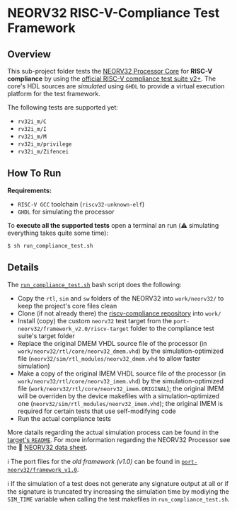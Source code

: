 # NEORV32 RISC-V-Compliance Test Framework

## Overview

This sub-project folder tests the [NEORV32 Processor Core](https://github.com/stnolting/neorv32) for **RISC-V compliance** by
using the [official RISC-V compliance test suite v2+](https://github.com/riscv/riscv-compliance). The core's HDL sources are *simulated* using
`GHDL` to provide a virtual execution platform for the test framework.

The following tests are supported yet:

* `rv32i_m/C`
* `rv32i_m/I`
* `rv32i_m/M`
* `rv32i_m/privilege`
* `rv32i_m/Zifencei`


## How To Run

**Requirements:**
* `RISC-V GCC` toolchain (`riscv32-unknown-elf`)
* `GHDL` for simulating the processor

To **execute all the supported tests** open a terminal an run (:warning: simulating everything takes quite some time):

    $ sh run_compliance_test.sh


## Details

The [`run_compliance_test.sh`](https://github.com/stnolting/neorv32/blob/master/riscv-compliance/run_compliance_test.sh)
bash script does the following:

* Copy the `rtl`, `sim` and `sw` folders of the NEORV32 into `work/neorv32/` to keep the project's core files clean
* Clone (if not already there) the [riscv-compliance repository](https://github.com/riscv/riscv-compliance) into `work/`
* Install (copy) the custom `neorv32` test target from the `port-neorv32/framework_v2.0/riscv-target` folder to the compliance test suite's target folder
* Replace the original DMEM VHDL source file of the processor (in `work/neorv32/rtl/core/neorv32_dmem.vhd`) by the simulation-optimized file (`neorv32/sim/rtl_modules/neorv32_dmem.vhd` to allow faster simulation)
* Make a copy of the original IMEM VHDL source file of the processor (in `work/neorv32/rtl/core/neorv32_imem.vhd`) by the simulation-optimized file (`work/neorv32/rtl/core/neorv32_imem.ORIGINAL`); the original IMEM will be overriden by the device makefiles with a simulation-optimized one (`neorv32/sim/rtl_modules/neorv32_imem.vhd`); the original IMEM is required for certain tests that use self-modifying code
* Run the actual compliance tests

More datails regarding the actual simulation process can be found in the [target's
`README`](https://github.com/stnolting/neorv32/blob/master/riscv-compliance/port-neorv32/framework_v2.0/riscv-target/neorv32/README.md).
For more information regarding the NEORV32 Processor see the :page_facing_up:
[NEORV32 data sheet](https://raw.githubusercontent.com/stnolting/neorv32/master/docs/NEORV32.pdf).

:information_source: The port files for the *old framework (v1.0)* can be found in
[`port-neorv32/framework_v1.0`](https://github.com/stnolting/neorv32/tree/master/riscv-compliance/port-neorv32/framework_v1.0/riscv-target).

:information_source: If the simulation of a test does not generate any signature output at all or if the signature is truncated
try increasing the simulation time by modiying the `SIM_TIME` variable when calling the test makefiles in `run_compliance_test.sh`.
